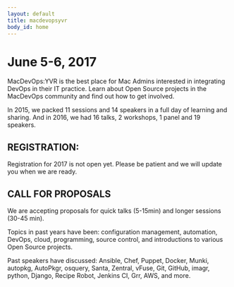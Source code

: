 ```yaml
---
layout: default
title: macdevopsyvr
body_id: home
---
```


# June 5-6, 2017

MacDevOps:YVR is the best place for Mac Admins interested in integrating DevOps in their IT practice. Learn about Open Source projects in the MacDevOps community and find out how to get involved.

In 2015, we packed 11 sessions and 14 speakers in a full day of learning and sharing. And in 2016, we had 16 talks, 2 workshops, 1 panel and 19 speakers.

## REGISTRATION:

Registration for 2017 is not open yet. Please be patient and we will update you when we are ready.

## CALL FOR PROPOSALS

We are accepting proposals for quick talks (5-15min) and longer sessions (30-45 min).

Topics in past years have been: configuration management, automation, DevOps, cloud, programming, source control, and introductions to various Open Source projects.

Past speakers have discussed: Ansible, Chef, Puppet, Docker, Munki, autopkg, AutoPkgr, osquery, Santa, Zentral, vFuse, Git, GitHub, imagr, python, Django, Recipe Robot, Jenkins CI, Grr, AWS, and more.




